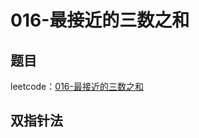 # 016-最接近的三数之和

## 题目

leetcode：[016-最接近的三数之和](https://leetcode-cn.com/problems/3sum-closest/)


## 双指针法

